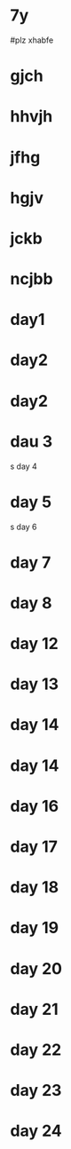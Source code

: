 # 7y
#plz xhabfe
# gjch
# hhvjh
# jfhg
# hgjv
# jckb
# ncjbb
# day1
# day2
# day2
# dau 3
s day 4
# day 5
s day 6
# day 7
# day 8
# day 12
# day 13
# day 14
# day 14
# day 16
# day 17
# day 18
# day 19
# day 20
# day 21
# day 22
# day 23
# day 24
